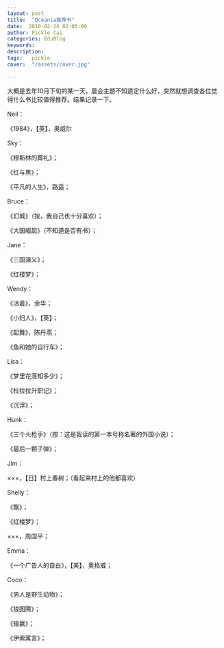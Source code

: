 ```yaml
---
layout: post  
title:  "Oceania推荐书"
date:  2010-02-24 02:05:00
author: Pickle Cai  
categories: EduBlog  
keywords: 
description:   
tags:	pickle   
cover:  "/assets/cover.jpg"  

---
```


大概是去年10月下旬的某一天，晨会主题不知道定什么好，突然就想调查各位觉得什么书比较值得推荐。结果记录一下。





Neil： 



《1984》，【英】，奥威尔

Sky： 



《穆斯林的葬礼》； 

《红与黑》； 

《平凡的人生》，路遥；

Bruce： 



《幻城》（按，我自己也十分喜欢）； 

《大国崛起》（不知道是否有书）；

Jane： 



《三国演义》； 

《红楼梦》；

Wendy： 



《活着》，余华； 

《小妇人》，【英】； 

《起舞》，陈丹燕； 

《鱼和她的自行车》；

Lisa： 



《梦里花落知多少》； 

《杜拉拉升职记》； 

《沉浮》；

Hunk： 



《三个火枪手》（按：这是我读的第一本号称名著的外国小说）； 

《最后一颗子弹》；

Jim： 



×××，【日】村上春树；（看起来村上的他都喜欢）

Shelly： 



《飘》； 

《红楼梦》； 

×××，周国平；

Emma： 



《一个广告人的自白》，【美】，奥格威；

Coco： 



《男人是野生动物》； 

《狼图腾》； 

《输赢》； 

《伊索寓言》；

		    
